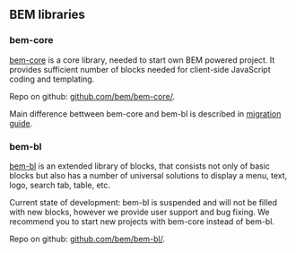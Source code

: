 ## BEM libraries

### bem-core
[bem-core](http://bem.info/libs/bem-core/) is a core library, needed to start own BEM powered project. It provides sufficient number of blocks needed for client-side JavaScript coding and templating.

Repo on github: [github.com/bem/bem-core/](http://github.com/bem/bem-core/).

Main difference bettween bem-core and bem-bl is described in [migration guide](http://bem.info/libs/bem-core/1.1.0/migration/).

### bem-bl

[bem-bl](http://bem.github.io/bem-bl/index.en.html) is an extended library of blocks, that consists not only of basic blocks but also has a number of universal solutions to display a menu, text, logo, search tab, table, etc.

Current state of development: bem-bl is suspended and will not be filled with new blocks, however we provide user support and bug fixing. We recommend you to start new projects with bem-core instead of bem-bl.

Repo on github: [github.com/bem/bem-bl/](http://github.com/bem/bem-bl/).
